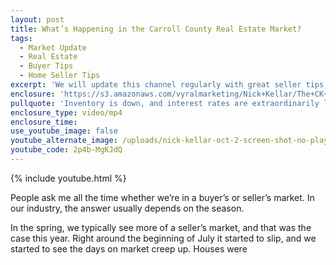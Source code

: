 ```yaml
---
layout: post
title: What’s Happening in the Carroll County Real Estate Market?
tags:
  - Market Update
  - Real Estate
  - Buyer Tips
  - Home Seller Tips
excerpt: 'We will update this channel regularly with great seller tips, buyer tips, and real estate market updates for our area.'
enclosure: 'https://s3.amazonaws.com/vyralmarketing/Nick+Kellar/The+CK+Team+Market+Update.mp4'
pullquote: 'Inventory is down, and interest rates are extraordinarily low.'
enclosure_type: video/mp4
enclosure_time:
use_youtube_image: false
youtube_alternate_image: /uploads/nick-kellar-oct-2-screen-shot-no-play.jpg
youtube_code: 2p4b-MgKJdQ
---
```



{% include youtube.html %}

People ask me all the time whether we’re in a buyer’s or seller’s market. In our industry, the answer usually depends on the season. &nbsp;

In the spring, we typically see more of a seller’s market, and that was the case this year. Right around the beginning of July it started to slip, and we started to see the days on market creep up. Houses were 